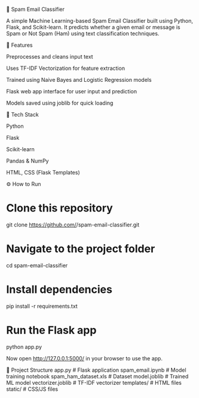 📧 Spam Email Classifier

A simple Machine Learning-based Spam Email Classifier built using Python, Flask, and Scikit-learn.
It predicts whether a given email or message is Spam or Not Spam (Ham) using text classification techniques.

🚀 Features

Preprocesses and cleans input text

Uses TF-IDF Vectorization for feature extraction

Trained using Naive Bayes and Logistic Regression models

Flask web app interface for user input and prediction

Models saved using joblib for quick loading

🧩 Tech Stack

Python

Flask

Scikit-learn

Pandas & NumPy

HTML, CSS (Flask Templates)

⚙️ How to Run
# Clone this repository
git clone https://github.com/<your-username>/spam-email-classifier.git

# Navigate to the project folder
cd spam-email-classifier

# Install dependencies
pip install -r requirements.txt

# Run the Flask app
python app.py


Now open http://127.0.0.1:5000/
 in your browser to use the app.

📁 Project Structure
app.py                # Flask application
spam_email.ipynb      # Model training notebook
spam_ham_dataset.xls  # Dataset
model.joblib          # Trained ML model
vectorizer.joblib     # TF-IDF vectorizer
templates/            # HTML files
static/               # CSS/JS files
